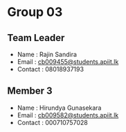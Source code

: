 # Group 03

## Team Leader 
- Name : Rajin Sandira
- Email : cb009455@students.apiit.lk
- Contact : 08018937193

## Member 3
- Name : Hirundya Gunasekara
- Email : cb009582@students.apiit.lk
- Contact : 000710757028